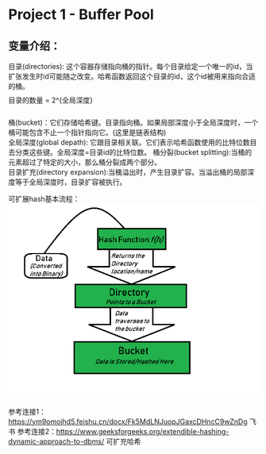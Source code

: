 # Project 1 - Buffer Pool

## 变量介绍：
目录(directories): 这个容器存储指向桶的指针。每个目录给定一个唯一的id，当扩张发生时id可能随之改变。哈希函数返回这个目录的id，这个id被用来指向合适的桶。$$$$目录的数量 = 2^{全局深度} $$$$ <br>
桶(bucket)：它们存储哈希键。目录指向桶。如果局部深度小于全局深度时，一个桶可能包含不止一个指针指向它。(这里是链表结构)<br>
全局深度(global depath): 它跟目录相关联。它们表示哈希函数使用的比特位数目去分类这些键。全局深度=目录id的比特位数。
桶分裂(bucket splitting):当桶的元素超过了特定的大小，那么桶分裂成两个部分。<br>
目录扩充(directory expansion):当桶溢出时，产生目录扩容。当溢出桶的局部深度等于全局深度时，目录扩容被执行。<br>

可扩展hash基本流程：
![可扩展hash执行流程](../../imgs/Basic-Working-of-Extendible-Hashing.png "可扩展hash执行流程")




参考连接1：https://ym9omojhd5.feishu.cn/docx/Fk5MdLNJuopJGaxcDHncC9wZnDg 飞书
参考连接2：https://www.geeksforgeeks.org/extendible-hashing-dynamic-approach-to-dbms/ 可扩充哈希

